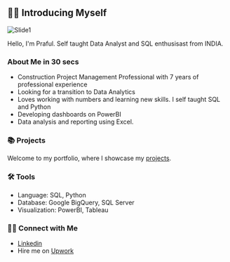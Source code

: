 ## 🕵️‍♂️ Introducing Myself

![Slide1](https://github.com/Prafulla-KumarB/Prafulla-Kumar-B/assets/92779688/934c6d30-6070-4ac0-a935-4bc870594e3f)

Hello, I'm Praful. Self taught Data Analyst and SQL enthusisast from INDIA. 

 ### About Me in 30 secs
- Construction Project Management Professional with 7 years of professional experience
- Looking for a transition to Data Analytics
- Loves working with numbers and learning new skills. I self taught SQL and Python 
- Developing dashboards on PowerBI
- Data analysis and reporting using Excel.

### 📚 Projects

Welcome to my portfolio, where I showcase my [projects](https://github.com/katiehuangx/Portfolio-Guide/blob/main/README.md).

### 🛠️ Tools

- Language: SQL, Python
- Database: Google BigQuery, SQL Server
- Visualization: PowerBI, Tableau

### 👋🏻 Connect with Me

- [Linkedin](https://www.linkedin.com/in/praf/)
- Hire me on [Upwork](https://www.upwork.com/freelancers/~016ea4ffe7d7d64c1d)
